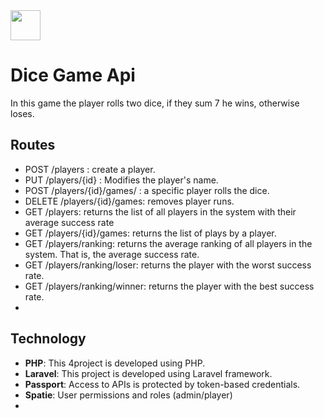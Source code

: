 <img src="(https://github.com/ainaplanass/DiceGame/assets/82839054/fd5e795c-8085-40d0-934f-0948d9a02274" width="48">

# Dice Game Api

In this game the player rolls two dice, if they sum 7 he wins, otherwise loses.

## Routes

- POST /players : create a player.
- PUT /players/{id} : Modifies the player's name.
- POST /players/{id}/games/ : a specific player rolls the dice.
- DELETE /players/{id}/games: removes player runs.
- GET /players: returns the list of all players in the system with their average success rate
- GET /players/{id}/games: returns the list of plays by a player.
- GET /players/ranking: returns the average ranking of all players in the system. That is, the average success rate.
- GET /players/ranking/loser: returns the player with the worst success rate.
- GET /players/ranking/winner: returns the player with the best success rate.
- 
## Technology 

- **PHP**: This 4project is developed using PHP.
- **Laravel**: This project is developed using Laravel framework.
- **Passport**: Access to APIs is protected by token-based credentials.
- **Spatie**: User permissions and roles (admin/player)
- 
